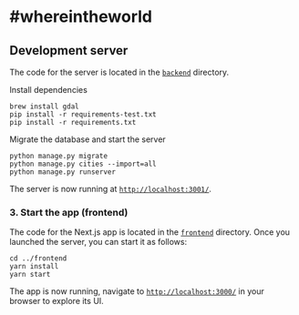 # #whereintheworld

## Development server

The code for the server is located in the [`backend`](./backend) directory.

Install dependencies

```
brew install gdal
pip install -r requirements-test.txt
pip install -r requirements.txt
```

Migrate the database and start the server

```
python manage.py migrate
python manage.py cities --import=all
python manage.py runserver
```

The server is now running at [`http://localhost:3001/`](http://localhost:3001/).

### 3. Start the app (frontend)

The code for the Next.js app is located in the [`frontend`](./frontend) directory. Once you launched the server, you can start it as follows:

```
cd ../frontend
yarn install
yarn start
```

The app is now running, navigate to [`http://localhost:3000/`](http://localhost:3000/) in your browser to explore its UI.
